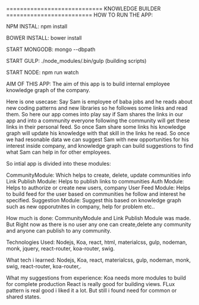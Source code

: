 ============================  KNOWLEDGE BUILDER =========================
HOW TO RUN THE APP:

NPM INSTAL:  npm install

BOWER INSTALL:  bower install

START MONGODB: mongo --dbpath <dbpath>

START GULP: ./node_modules/.bin/gulp (building scripts)

START NODE: npm run watch

AIM OF THIS APP:
  The aim of this app is to build internal employee knowledge graph of the company.

Here is one usecase:
Say Sam is employee of baba jobs and he reads about new coding patterns and new libraries so he followes some links and read them. So here our app comes into play say if Sam shares the links in our app and into a community everyone following the community will get these links in their personal feed. So once Sam share some links his knowledge graph will update his knowledge with that skill in the links he read. So once we had resonable data we can suggest Sam with new opportunities for his interest inside company, and knowledge graph can build suggestions to find what Sam can help in for other employees.

So intial app is divided into these modules:

CommunityModule:
  Which helps to create, delete, update communities info
Link Publish Module:
  Helps to publish links to communities
Auth Module:
  Helps to authorize or create new users, company
User Feed Module:
  Helps to build feed for the user based on communities he follow and interest he specified.
Suggestion Module:
  Suggest this based on knowledge graph such as new opporutnites in company, help for problem etc..


How much is done:
  CommunityModule and Link Publish Module was made. But Right now as there is no user any one can create,delete any community  and anyone can publish to any community.

Technologies Used:
  Nodejs, Koa, react, html, materialcss, gulp, nodeman, monk, jquery, react-router, koa-router, swig.

What tech i learned:
  Nodejs, Koa, react, materialcss, gulp, nodeman, monk, swig, react-router, koa-router,.

What my suggestions from experience:
Koa needs more modules to build for complete production
React is really good for building views. FLux pattern is real good i liked it a lot. But still i found need for common or shared states.

